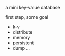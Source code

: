 a mini key-value database

first step, some goal
- k-v
- distribute
- memory 
- persistent
- dump
...